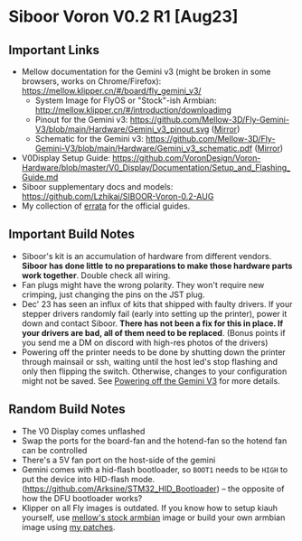 # Siboor Voron V0.2 R1 [Aug23]

## Important Links

- Mellow documentation for the Gemini v3 (might be broken in some browsers, works on Chrome/Firefox):  <https://mellow.klipper.cn/#/board/fly_gemini_v3/>
    - System Image for FlyOS or "Stock"-ish Armbian: <http://mellow.klipper.cn/#/introduction/downloadimg>
    - Pinout for the Gemini v3: <https://github.com/Mellow-3D/Fly-Gemini-V3/blob/main/Hardware/Gemini_v3_pinout.svg>  ([Mirror](../Mellow-Fly-Gemini-V3//Gemini_v3_pinout.svg))
    - Schematic for the Gemini v3: <https://github.com/Mellow-3D/Fly-Gemini-V3/blob/main/Hardware/Gemini_v3_schematic.pdf> ([Mirror](../Mellow-Fly-Gemini-V3/Gemini_v3_schematic.pdf))
- V0Display Setup Guide:
<https://github.com/VoronDesign/Voron-Hardware/blob/master/V0_Display/Documentation/Setup_and_Flashing_Guide.md>
- Siboor supplementary docs and models:
<https://github.com/Lzhikai/SIBOOR-Voron-0.2-AUG>
- My collection of [errata](./errata.md) for the official guides.

## Important Build Notes

- Siboor's kit is an accumulation of hardware from different vendors. **Siboor has done little to no preparations to make those hardware parts work together**. Double check all wiring.
- Fan plugs might have the wrong polarity. They won't require new crimping, just changing the pins on the JST plug.
- Dec' 23 has seen an influx of kits that shipped with faulty drivers. If your stepper drivers randomly fail (early into setting up the printer), power it down and contact Siboor. **There has not been a fix for this in place. If your drivers are bad, all of them need to be replaced**. (Bonus points if you send me a DM on discord with high-res photos of the drivers)
- Powering off the printer needs to be done by shutting down the printer through mainsail or ssh, waiting until the host led's stop flashing and only then flipping the switch. Otherwise, changes to your configuration might not be saved. See [Powering off the Gemini V3](../Mellow-Fly-Gemini-V3/powering_off.md) for more details.

## Random Build Notes

- The V0 Display comes unflashed
- Swap the ports for the board-fan and the hotend-fan so the hotend fan can be controlled
- There's a 5V fan port on the host-side of the gemini
- Gemini comes with a hid-flash bootloader, so `BOOT1` needs to be `HIGH` to put the device into HID-flash mode. (<https://github.com/Arksine/STM32_HID_Bootloader>) – the opposite of how the DFU bootloader works?
- Klipper on all Fly images is outdated. If you know how to setup kiauh yourself, use [mellow's stock armbian](http://mellow.klipper.cn/#/introduction/downloadimg) image or build your own armbian image using [my patches](https://github.com/reemo3dp/mellowfly-geminipi-armbian).

